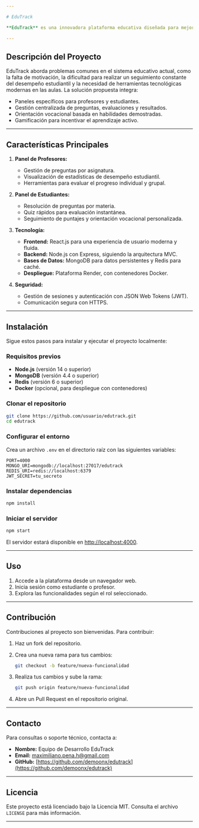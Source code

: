 ```yaml
---

# EduTrack

**EduTrack** es una innovadora plataforma educativa diseñada para mejorar el aprendizaje de estudiantes escolares mediante gamificación, seguimiento personalizado del rendimiento académico y orientación vocacional. La plataforma está estructurada para ofrecer experiencias adaptativas que motiven a los estudiantes y faciliten la labor docente.

---
```


## Descripción del Proyecto

EduTrack aborda problemas comunes en el sistema educativo actual, como la falta de motivación, la dificultad para realizar un seguimiento constante del desempeño estudiantil y la necesidad de herramientas tecnológicas modernas en las aulas. La solución propuesta integra:

* Paneles específicos para profesores y estudiantes.
* Gestión centralizada de preguntas, evaluaciones y resultados.
* Orientación vocacional basada en habilidades demostradas.
* Gamificación para incentivar el aprendizaje activo.

---

## Características Principales

1. **Panel de Profesores:**

   * Gestión de preguntas por asignatura.
   * Visualización de estadísticas de desempeño estudiantil.
   * Herramientas para evaluar el progreso individual y grupal.

2. **Panel de Estudiantes:**

   * Resolución de preguntas por materia.
   * Quiz rápidos para evaluación instantánea.
   * Seguimiento de puntajes y orientación vocacional personalizada.

3. **Tecnología:**

   * **Frontend:** React.js para una experiencia de usuario moderna y fluida.
   * **Backend:** Node.js con Express, siguiendo la arquitectura MVC.
   * **Bases de Datos:** MongoDB para datos persistentes y Redis para caché.
   * **Despliegue:** Plataforma Render, con contenedores Docker.

4. **Seguridad:**

   * Gestión de sesiones y autenticación con JSON Web Tokens (JWT).
   * Comunicación segura con HTTPS.

---

## Instalación

Sigue estos pasos para instalar y ejecutar el proyecto localmente:

### Requisitos previos

* **Node.js** (versión 14 o superior)
* **MongoDB** (versión 4.4 o superior)
* **Redis** (versión 6 o superior)
* **Docker** (opcional, para despliegue con contenedores)

### Clonar el repositorio

```bash
git clone https://github.com/usuario/edutrack.git
cd edutrack
```

### Configurar el entorno

Crea un archivo `.env` en el directorio raíz con las siguientes variables:

```env
PORT=4000
MONGO_URI=mongodb://localhost:27017/edutrack
REDIS_URI=redis://localhost:6379
JWT_SECRET=tu_secreto
```

### Instalar dependencias

```bash
npm install
```

### Iniciar el servidor

```bash
npm start
```

El servidor estará disponible en [http://localhost:4000](http://localhost:4000).

---

## Uso

1. Accede a la plataforma desde un navegador web.
2. Inicia sesión como estudiante o profesor.
3. Explora las funcionalidades según el rol seleccionado.

---

## Contribución

Contribuciones al proyecto son bienvenidas. Para contribuir:

1. Haz un fork del repositorio.
2. Crea una nueva rama para tus cambios:

   ```bash
   git checkout -b feature/nueva-funcionalidad
   ```
3. Realiza tus cambios y sube la rama:

   ```bash
   git push origin feature/nueva-funcionalidad
   ```
4. Abre un Pull Request en el repositorio original.

---

## Contacto

Para consultas o soporte técnico, contacta a:

* **Nombre:** Equipo de Desarrollo EduTrack
* **Email:** [maximiliano.pena.h@gmail.com](mailto:maximiliano.pena.h@gmail.com)
* **GitHub:** [https://github.com/demoonx/edutrack](https://github.com/demoonx/edutrack)

---

## Licencia

Este proyecto está licenciado bajo la Licencia MIT. Consulta el archivo `LICENSE` para más información.

---
